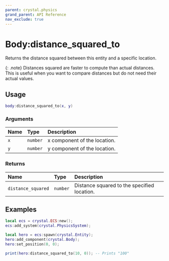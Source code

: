 ```yaml
---
parent: crystal.physics
grand_parent: API Reference
nav_exclude: true
---
```


# Body:distance_squared_to

Returns the distance squared between this entity and a specific location.

{: .note}
Distances squared are faster to compute than actual distances. This is useful when you want to compare distances but do not need their actual values.

## Usage

```lua
body:distance_squared_to(x, y)
```

### Arguments

| Name | Type     | Description                  |
| :--- | :------- | :--------------------------- |
| `x`  | `number` | x component of the location. |
| `y`  | `number` | y component of the location. |

### Returns

| Name               | Type     | Description                                 |
| :----------------- | :------- | :------------------------------------------ |
| `distance_squared` | `number` | Distance squared to the specified location. |

## Examples

```lua
local ecs = crystal.ECS:new();
ecs:add_system(crystal.PhysicsSystem);

local hero = ecs:spawn(crystal.Entity);
hero:add_component(crystal.Body);
hero:set_position(0, 0);

print(hero:distance_squared_to(10, 0)); -- Prints "100"
```
